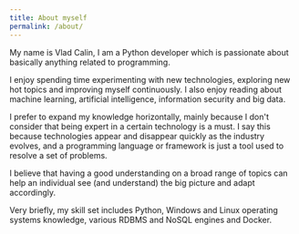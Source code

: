 ```yaml
---
title: About myself
permalink: /about/
---
```


My name is Vlad Calin, I am a Python developer which is passionate about
basically anything related to programming.

I enjoy spending time experimenting with new technologies, exploring new
hot topics and improving myself continuously. I also enjoy reading about
machine learning, artificial intelligence, information security and big data.

I prefer to expand my knowledge horizontally, mainly because I don't consider
that being expert in a certain technology is a must. I say this because
technologies appear and disappear quickly as the industry evolves, and a
programming language or framework is just a tool used to resolve a set of
problems.

I believe that having a good understanding on a broad range of topics can
help an individual see (and understand) the big picture and adapt
accordingly.

Very briefly, my skill set includes Python, Windows and Linux operating
systems knowledge, various RDBMS and NoSQL engines and Docker.
